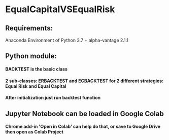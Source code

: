# EqualCapitalVSEqualRisk

## Requirements:
Anaconda Environment of Python 3.7 + alpha-vantage 2.1.1

## Python module:

#### BACKTEST is the basic class

#### 2 sub-classes: ERBACKTEST and ECBACKTEST for 2 different strategies: Equal Risk and Equal Capital

#### After initialization just run backtest function

## Jupyter Notebook can be loaded in Google Colab

#### Chrome add-in 'Open in Colab' can help do that, or save to Google Drive then open as Colab Project

